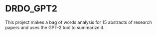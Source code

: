 # DRDO_GPT2
This project makes a bag of words analysis for 15 abstracts of research papers and uses the GPT-2 tool to summarize it.